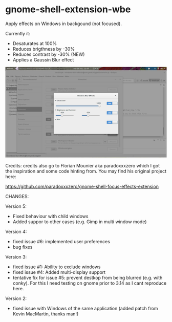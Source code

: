 gnome-shell-extension-wbe
=========================

Apply effects on Windows in backgound (not focused).

Currently it:
- Desaturates at 100%
- Reduces brigthness by -30%
- Reduces contrast by -30% (NEW)
- Applies a Gaussin Blur effect

![Alt text](./screenshot.png?raw=true "Optional Title")

Credits: credits also go to  Florian Mounier aka paradoxxxzero which I got the inspiration and some code hinting from.
You may find his original project here:

https://github.com/paradoxxxzero/gnome-shell-focus-effects-extension

CHANGES:

Version 5:
- Fixed behaviour with child windows
- Added suppor to other cases (e.g. Gimp in multi window mode)

Version 4:
- fixed issue #6: implemented user preferences
- bug fixes

Version 3:
- fixed issue #1: Ability to exclude windows
- fixed issue #4: Added multi-display support
- tentative fix for issue #5: prevent destkop from being blurred (e.g. with conky). For this I need testing on gnome prior to 3.14 as I cant reproduce here.

Version 2:
- fixed issue with Windows of the same application (added patch from Kevin MacMartin, thanks man!)


